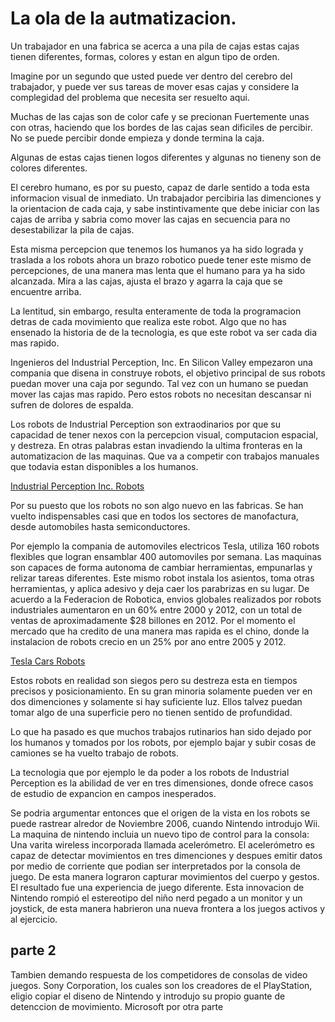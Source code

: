 
# La ola de la autmatizacion.

Un trabajador en una fabrica se acerca a una pila de cajas estas cajas tienen diferentes, formas, colores y estan en algun tipo de orden.

Imagine por un segundo que usted puede ver dentro del cerebro del trabajador, y puede ver sus tareas de mover esas cajas y considere la complegidad del problema que necesita ser resuelto aqui.

Muchas de las cajas son de color cafe y se precionan Fuertemente unas con otras, haciendo que los bordes de las cajas sean dificiles de percibir. No se puede percibir donde empieza y donde termina la caja.

Algunas de estas cajas tienen logos diferentes y algunas no tieneny son de colores diferentes.

El cerebro humano, es por su puesto, capaz de darle sentido a toda esta informacion visual de inmediato. Un trabajador percibiria las dimenciones y la orientacion de cada caja, y sabe instintivamente que debe iniciar con las cajas de arriba y sabria como mover las cajas en secuencia para no desestabilizar la pila de cajas.

Esta misma percepcion que tenemos los humanos ya ha sido lograda y traslada a los robots ahora un brazo robotico puede tener este mismo de percepciones, de una manera mas lenta que el humano para ya ha sido alcanzada. Mira a las cajas, ajusta el brazo y agarra la caja que se encuentre arriba.

La lentitud, sin embargo, resulta enteramente de toda la programacion detras de cada movimiento que realiza este robot. Algo que no has ensenado la historia de de la tecnologia, es que este robot va ser cada dia mas rapido.

Ingenieros del Industrial Perception, Inc. En Silicon Valley empezaron una compania que disena in construye robots, el objetivo principal de sus robots puedan mover una caja por segundo. Tal vez con un humano se puedan mover las cajas mas rapido. Pero estos robots no necesitan descansar ni sufren de dolores de espalda.

Los robots de Industrial Perception son extraodinarios por que su capacidad de tener nexos con la percepcion visual, computacion espacial, y destreza. En otras palabras estan invadiendo la ultima fronteras en la automatizacion de las maquinas. Que va a competir con trabajos manuales que todavia estan disponibles a los humanos.

[Industrial Perception Inc. Robots](https://www.youtube.com/watch?v=RJd8WgDT4vI)

Por su puesto que los robots no son algo nuevo en las fabricas. Se han vuelto indispensables casi que en todos los sectores de manofactura, desde automobiles hasta semiconductores.

Por ejemplo la compania de automoviles electricos Tesla, utiliza 160 robots flexibles que logran ensamblar 400 automoviles por semana. Las maquinas son capaces de forma autonoma de cambiar herramientas, empunarlas y relizar tareas diferentes. Este mismo robot instala los asientos, toma otras herramientas, y aplica adesivo y deja caer los parabrizas en su lugar. De acuerdo a la Federacion de Robotica, envios globales realizados por robots industriales aumentaron en un 60% entre 2000 y 2012, con un total de ventas de aproximadamente $28 billones en 2012. Por el momento el mercado que ha credito de una manera mas rapida es el chino, donde la instalacion de robots crecio en un 25% por ano entre 2005 y 2012.

[Tesla Cars Robots](https://www.youtube.com/watch?v=8_lfxPI5ObM)

Estos robots en realidad son siegos pero su destreza esta en tiempos precisos y posicionamiento. En su gran minoria solamente pueden ver en dos dimenciones y solamente si hay suficiente luz. Ellos talvez puedan tomar algo de una superficie pero no tienen sentido de profundidad.

Lo que ha pasado es que muchos trabajos rutinarios han sido dejado por los humanos y tomados por los robots, por ejemplo bajar y subir cosas de camiones se ha vuelto trabajo de robots.

La tecnologia que por ejemplo le da poder a los robots de Industrial Perception es la abilidad de ver en tres dimensiones, donde ofrece casos de estudio de expancion en campos inesperados.

Se podria argumentar entonces que el origen de la vista en los robots se puede rastrear alredor de Noviembre 2006, cuando Nintendo introdujo Wii.
La maquina de nintendo incluia un nuevo tipo de control para la consola: Una varita wireless incorporada llamada acelerómetro. 
El acelerómetro es capaz de detectar movimientos en tres dimenciones y despues emitir datos por medio de corriente que 
podian ser interpretados por la consola de juego. De esta manera lograron capturar movimientos del cuerpo y gestos. El 
resultado fue una experiencia de juego diferente. Esta innovacion de Nintendo rompió el estereotipo del niño nerd pegado 
a un monitor y un joystick, de esta manera habrieron una nueva frontera a los juegos activos y al ejercicio.

## parte 2
Tambien demando respuesta de los competidores de consolas de video juegos. Sony Corporation, los cuales son los creadores
de el PlayStation, eligio copiar el diseno de Nintendo y introdujo su propio guante de detenccion de movimiento.
Microsoft por otra parte 


